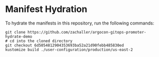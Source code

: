 # Manifest Hydration

To hydrate the manifests in this repository, run the following commands:

```shell
git clone https://github.com/zachaller/argocon-gitops-promoter-hydrate-demo
# cd into the cloned directory
git checkout 6d5054812904353693ba52a21d90febb485830ed
kustomize build ./user-configuration/production/us-east-2
```
